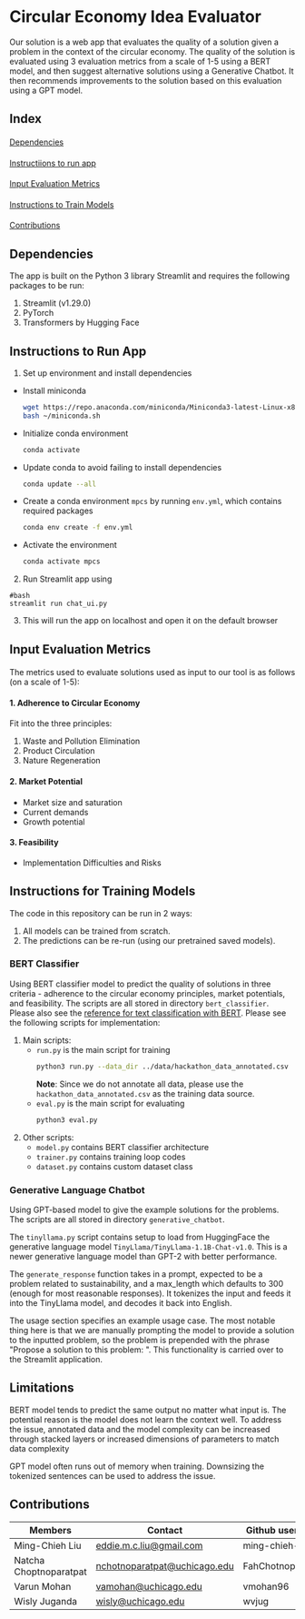 # Circular Economy Idea Evaluator

Our solution is a web app that evaluates the quality of a solution given a problem in the context of the circular economy. The quality of the solution is evaluated using 3 evaluation metrics from a scale of 1-5 using a BERT model, and then suggest alternative solutions using a Generative Chatbot. It then recommends improvements to the solution based on this evaluation using a GPT model. 
##
## Index
####
[Dependencies](#dependencies)
####
[Instructiions to run app](#instructions-to-run-app)
####
[Input Evaluation Metrics](#input-evaluation-metrics)
####
[Instructions to Train Models](#architecture-description)
####
[Contributions](#contributions)
##
## Dependencies
The app is built on the Python 3 library Streamlit and requires the following packages to be run:
1) Streamlit (v1.29.0)
2) PyTorch
3) Transformers by Hugging Face
##
## Instructions to Run App
1. Set up environment and install dependencies
- Install miniconda
    ```bash
    wget https://repo.anaconda.com/miniconda/Miniconda3-latest-Linux-x86_64.sh -O ~/miniconda.sh
    bash ~/miniconda.sh
    ```
- Initialize conda environment 
    ```bash
    conda activate 
    ```
- Update conda to avoid failing to install dependencies
    ```bash
    conda update --all
    ```
- Create a conda environment `mpcs` by running `env.yml`, which contains required packages
    ```bash
    conda env create -f env.yml
    ```
- Activate the environment 
    ```bash 
    conda activate mpcs
    ```
2. Run Streamlit app using
```
#bash
streamlit run chat_ui.py
```
3. This will run the app on localhost and open it on the default browser
## 
## Input Evaluation Metrics
####
The metrics used to evaluate solutions used as input to our tool is as follows (on a scale of 1-5):
#### 1. Adherence to Circular Economy
####
Fit into the three principles:
1) Waste and Pollution Elimination
2) Product Circulation
3) Nature Regeneration
####
#### 2. Market Potential
####
- Market size and saturation
- Current demands
- Growth potential
####
#### 3. Feasibility
- Implementation Difficulties and Risks
##
## Instructions for Training Models

The code in this repository can be run in 2 ways:
1. All models can be trained from scratch.
2. The predictions can be re-run (using our pretrained saved models). 

### BERT Classifier 
Using BERT classifier model to predict the quality of solutions in three criteria - adherence to the circular economy principles, market potentials, and feasibility. The scripts are all stored in directory `bert_classifier`. Please also see the [reference for text classification with BERT](https://medium.com/@khang.pham.exxact/text-classification-with-bert-7afaacc5e49b). Please see the following scripts for implementation: 
1. Main scripts: 
    - `run.py` is the main script for training
        ```bash
        python3 run.py --data_dir ../data/hackathon_data_annotated.csv
        ```
        **Note**: Since we do not annotate all data, please use the `hackathon_data_annotated.csv` as the training data source. 
    - `eval.py` is the main script for evaluating
        ```bash
        python3 eval.py
        ```
2. Other scripts: 
    - `model.py` contains BERT classifier architecture 
    - `trainer.py` contains training loop codes
    - `dataset.py` contains custom dataset class

### Generative Language Chatbot
Using GPT-based model to give the example solutions for the problems. The scripts are all stored in directory `generative_chatbot`. 

The `tinyllama.py` script contains setup to load from HuggingFace the generative language model `TinyLlama/TinyLlama-1.1B-Chat-v1.0`. This is a newer generative language model than GPT-2 with better performance.

The `generate_response` function takes in a prompt, expected to be a problem related to sustainability, and a max_length which defaults to 300 (enough for most reasonable responses). It tokenizes the input and feeds it into the TinyLlama model, and decodes it back into English.

The usage section specifies an example usage case. The most notable thing here is that we are manually prompting the model to provide a solution to the inputted problem, so the problem is prepended with the phrase "Propose a solution to this problem: ". This functionality is carried over to the Streamlit application.
##
## Limitations

BERT model tends to predict the same output no matter what input is. The potential reason is the model does not learn the context well. To address the issue, annotated data and the model complexity can be increased through stacked layers or increased dimensions of parameters to match data complexity

GPT model often runs out of memory when training. Downsizing the tokenized sentences can be used to address the issue.

## Contributions 

| Members  | Contact | Github username | 
| -------- | ------- | --------------- |
| Ming-Chieh Liu  | eddie.m.c.liu@gmail.com   | ming-chieh-liu |
| Natcha Choptnoparatpat | nchotnoparatpat@uchicago.edu    |FahChotnoparatpat |
| Varun Mohan   | vamohan@uchicago.edu   | vmohan96 | 
| Wisly Juganda | wisly@uchicago.edu | wvjug | 
